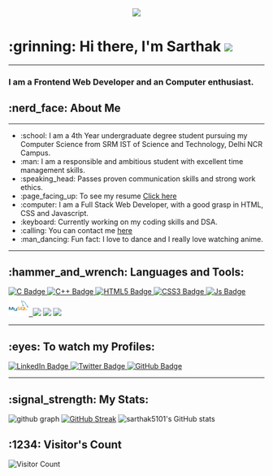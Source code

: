 <div id="header" align="center">
  <img src="https://media.giphy.com/media/M9gbBd9nbDrOTu1Mqx/giphy.gif" width="150"/>
</div>
<h1>	:grinning: Hi there, I'm Sarthak 
<img src="https://media.giphy.com/media/hvRJCLFzcasrR4ia7z/giphy.gif" width="30px"/>
</h1>
  
 <hr>
 <h3> I am a Frontend Web Developer and an Computer enthusiast. </h3>
 <h2>	:nerd_face: About Me </h2>
 <hr>
 <ul>
 <li>:school: I am a 4th Year undergraduate degree student pursuing my Computer Science from SRM IST of Science and Technology, Delhi NCR Campus. </li>
 <li>	:man: I am a responsible and ambitious student with excellent time management skills. </ii>
 <li>	:speaking_head: Passes proven communication skills and strong work ethics.</li>
 <li>:page_facing_up: To see my resume <a href="https://drive.google.com/file/d/1SAv6e72vo_d-nvNY8dAGTXwfNSEwtzB6/view?usp=sharing"> Click here</li> </a>
 <li>	:computer: I am a Full Stack Web Developer, with a good grasp in HTML, CSS and Javascript. </li>
 <li>:keyboard: Currently working on my coding skills and DSA.</li>
 <li>	:calling: You can contact me <a href="mailto:ssarthak0911@gmail.com"</li> here </a>
 <li>	:man_dancing: Fun fact: I love to dance and I really love watching anime.</li>
 </ul>
 <hr>
 <h2>	:hammer_and_wrench: Languages and Tools: </h2>
 <div id = "badges">
   <a href="#"> <img src="https://img.shields.io/badge/C-00599C?style=for-the-badge&logo=c&logoColor=white" alt="C Badge"/> </a>
   <a href="#"> <img src="https://img.shields.io/badge/C%2B%2B-00599C?style=for-the-badge&logo=c%2B%2B&logoColor=white" alt = "C++ Badge"/> </a>
   <a href="#"> <img src="https://img.shields.io/badge/HTML5-E34F26?style=for-the-badge&logo=html5&logoColor=white" alt="HTML5 Badge"/> </a>
   <a href="#"> <img src="https://img.shields.io/badge/CSS3-1572B6?style=for-the-badge&logo=css3&logoColor=white" alt="CSS3 Badge"/> </a>
   <a href="#"> <img src="https://img.shields.io/badge/JavaScript-323330?style=for-the-badge&logo=javascript&logoColor=F7DF1E" alt="Js Badge"/> </a>
   <a href="#"> <img src="https://github.com/devicons/devicon/blob/master/icons/mysql/mysql-original-wordmark.svg" title="MySQL"  alt="MySQL" width="40" height="40"/>&nbsp; </a>
   <img src="https://img.icons8.com/color/48/000000/visual-studio-code-2019.png"/>
    <img src="https://img.icons8.com/color/48/000000/pycharm.png"/>
    <img src="https://img.icons8.com/color/48/000000/windows-10.png"/>
    
<hr>
<h2>	:eyes: To watch my Profiles: </h2>
<div id="badges">
  <a href="https://www.linkedin.com/in/sarthak-sharma-5101ss">
    <img src="https://img.shields.io/badge/LinkedIn-blue?style=for-the-badge&logo=linkedin&logoColor=white" alt="LinkedIn Badge"/>
  </a>
  <a href="https://twitter.com/Sarthak5101">
    <img src="https://img.shields.io/badge/Twitter-blue?style=for-the-badge&logo=twitter&logoColor=white" alt="Twitter Badge"/>
  </a>
  <a href="https://github.com/sarthak5101">
    <img src= "https://img.shields.io/badge/GitHub-000000?style=for-the-badge&logo=GitHub&logoColor=white" alt = "GitHub Badge"/>
  </a>
</div>
<hr>

<h2>:signal_strength: My Stats: </h2>

![github graph](https://activity-graph.herokuapp.com/graph?username=sarthak5101&theme=react-dark)
[![GitHub Streak](https://github-readme-streak-stats.herokuapp.com?user=sarthak5101&theme=algolia&date_format=j%20M%5B%20Y%5D)](https://git.io/streak-stats)
![sarthak5101's GitHub stats](https://github-readme-stats.vercel.app/api?username=sarthak5101&theme=algolia&show_icons=true)

<h2>:1234: Visitor's Count </h2>

![Visitor Count](https://profile-counter.glitch.me/{sarthak5101}/count.svg)
  
